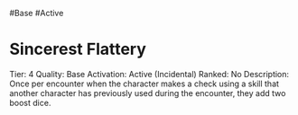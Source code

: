 #Base 
#Active 

# Sincerest Flattery
Tier: 4
Quality: Base
Activation: Active (Incidental)
Ranked: No
Description: Once per encounter when the character makes a check using a skill that another character has previously used during the encounter, they add two boost dice.